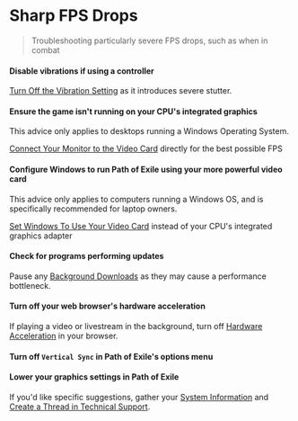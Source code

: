 # Sharp FPS Drops

> Troubleshooting particularly severe FPS drops, such as when in combat

<steps level="4">

#### Disable vibrations if using a controller

[Turn Off the Vibration Setting](/miscellaneous/other/turn-off-vibration-setting) as it introduces severe stutter.

#### Ensure the game isn't running on your CPU's integrated graphics

<note>

This advice only applies to desktops running a Windows Operating System.

</note>

[Connect Your Monitor to the Video Card](/miscellaneous/other/connect-monitor-to-video-card) directly for the best possible FPS

#### Configure Windows to run Path of Exile using your more powerful video card

<note>

This advice only applies to computers running a Windows OS, and is specifically recommended for laptop owners.

</note>

[Set Windows To Use Your Video Card](/miscellaneous/other/set-windows-to-video-card) instead of your CPU's integrated graphics adapter

#### Check for programs performing updates

Pause any [Background Downloads](/miscellaneous/other/background-downloads) as they may cause a performance bottleneck.

#### Turn off your web browser's hardware acceleration

If playing a video or livestream in the background, turn off [Hardware Acceleration](/miscellaneous/other/hardware-acceleration) in your browser.

#### Turn off `Vertical Sync` in Path of Exile's options menu

#### Lower your graphics settings in Path of Exile

If you'd like specific suggestions, gather your [System Information](/information/system-info) and [Create a Thread in Technical Support](/miscellaneous/other/create-a-thread-in-technical-support).

</steps>
